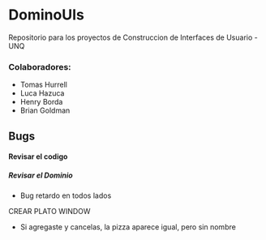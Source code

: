# DominoUIs
Repositorio para los proyectos de Construccion de Interfaces de Usuario - UNQ

### Colaboradores:
- Tomas Hurrell
- Luca Hazuca
- Henry Borda
- Brian Goldman

## Bugs

#### Revisar el codigo
##### Revisar el Dominio

- Bug retardo en todos lados

CREAR PLATO WINDOW
- Si agregaste y cancelas, la pizza aparece igual, pero sin nombre
